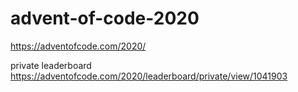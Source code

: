 # advent-of-code-2020
https://adventofcode.com/2020/

private leaderboard
https://adventofcode.com/2020/leaderboard/private/view/1041903

